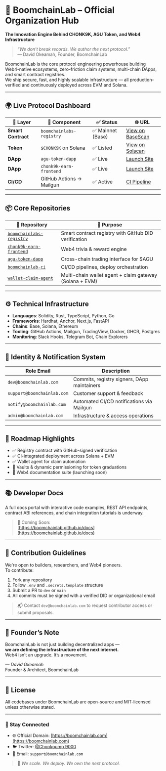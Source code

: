 # 🚀 BoomchainLab – Official Organization Hub

**The Innovation Engine Behind CHONK9K, AGU Token, and Web4 Infrastructure**

> _“We don’t break records. We author the next protocol.”_  
> — David Okeamah, Founder, BoomchainLab

BoomchainLab is the core protocol engineering powerhouse building Web4-native ecosystems, zero-friction claim systems, multi-chain DApps, and smart contract registries.  
We ship secure, fast, and highly scalable infrastructure — all production-verified and continuously deployed across EVM and Solana.

---

## 🌍 Live Protocol Dashboard

| 🧱 Layer | 🔗 Component | ✅ Status | 🌐 URL |
|---------|--------------|-----------|--------|
| **Smart Contract** | `boomchainlabs-registry` | ✅ Mainnet (Base) | [View on BaseScan](https://basescan.org/address/0x97293CeAB815896883e8200AEf5a4581a70504b2) |
| **Token** | `$CHONK9K` on Solana | ✅ Listed | [View on Solscan](https://solscan.io/token/51ey1T4UCFwb8poVBwyiLwwi1KdNTrZ8rSg7kBRmqray) |
| **DApp** | `agu-token-dapp` | ✅ Live | [Launch Site](https://agu-token-dapp.boomchainlab.com) |
| **DApp** | `chonk9k-earn-frontend` | ✅ Live | [Launch Site](https://chonk9k-earn-frontend.boomchainlab.com) |
| **CI/CD** | GitHub Actions → Mailgun | ✅ Active | [CI Pipeline](https://github.com/BoomchainLabs/boomchainlab-ci/actions) |

---

## 📦 Core Repositories

| 📁 Repository | 🔧 Purpose |
|---------------|------------|
| [`boomchainlabs-registry`](https://github.com/BoomchainLabs/boomchainlabs-registry) | Smart contract registry with GitHub DID verification |
| [`chonk9k-earn-frontend`](https://github.com/BoomchainLabs/chonk9k-earn-frontend) | Web4 trivia & reward engine |
| [`agu-token-dapp`](https://github.com/BoomchainLabs/agu-token-dapp) | Cross-chain trading interface for $AGU |
| [`boomchainlab-ci`](https://github.com/BoomchainLabs/boomchainlab-ci) | CI/CD pipelines, deploy orchestration |
| [`wallet-claim-agent`](https://github.com/BoomchainLabs/wallet-claim-agent) | Multi-chain wallet agent + claim gateway (Solana + EVM) |

---

## ⚙️ Technical Infrastructure

- **Languages**: Solidity, Rust, TypeScript, Python, Go
- **Frameworks**: Hardhat, Anchor, Next.js, FastAPI
- **Chains**: Base, Solana, Ethereum
- **Tooling**: GitHub Actions, Mailgun, TradingView, Docker, GHCR, Postgres
- **Monitoring**: Slack Hooks, Telegram Bot, Chain Explorers

---

## 🔐 Identity & Notification System

| Role Email | Description |
|------------|-------------|
| `dev@boomchainlab.com` | Commits, registry signers, DApp maintainers |
| `support@boomchainlab.com` | Customer support & feedback |
| `notify@boomchainlab.com` | Automated CI/CD notifications via Mailgun |
| `admin@boomchainlab.com` | Infrastructure & access operations |

---

## 🧭 Roadmap Highlights

- ✅ Registry contract with GitHub-signed verification
- ✅ CI-integrated deployment across Solana + EVM
- ✅ Wallet agent for claim automation
- 🔄 Vaults & dynamic permissioning for token graduations
- 🚀 Web4 documentation suite (launching soon)

---

## 📚 Developer Docs

A full docs portal with interactive code examples, REST API endpoints, contract ABI references, and chain integration tutorials is underway.

> 📍 Coming Soon:  
[https://boomchainlab.github.io/docs](https://boomchainlab.github.io/docs)

---

## 🤝 Contribution Guidelines

We're open to builders, researchers, and Web4 pioneers.  
To contribute:
1. Fork any repository
2. Follow `.env` and `.secrets.template` structure
3. Submit a PR to `dev` or `main`
4. All commits must be signed with a verified DID or organizational email

> 📬 Contact `dev@boomchainlab.com` to request contributor access or submit proposals.

---

## 🧠 Founder’s Note

BoomchainLab is not just building decentralized apps —  
**we are defining the infrastructure of the next internet.**  
Web4 isn’t an upgrade. It’s a movement.

_— David Okeamah_  
Founder & Architect, BoomchainLab

---

## 💼 License

All codebases under BoomchainLab are open-source and MIT-licensed unless otherwise stated.

---

### 🔗 Stay Connected

- 🌐 Official Domain: [https://boomchainlab.com](https://boomchainlab.com)  
- 🐦 Twitter: [@Chonkpump 9000](https://twitter.com/Chonkpump9000)  
- 📩 Email: `support@boomchainlab.com`

> 🧬 *We scale. We deploy. We own the next protocol.*
